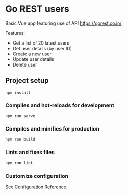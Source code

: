 # Go REST users

Basic Vue app featuring use of API https://gorest.co.in/

Features:
- Get a list of 20 latest users
- Get user details (by user ID)
- Create a new user
- Update user details
- Delete user

## Project setup

```
npm install
```

### Compiles and hot-reloads for development

```
npm run serve
```

### Compiles and minifies for production

```
npm run build
```

### Lints and fixes files

```
npm run lint
```

### Customize configuration

See [Configuration Reference](https://cli.vuejs.org/config/).
